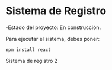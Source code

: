 <h1>Sistema de Registro</h1>

-Estado del proyecto: En construcción.

Para ejecutar el sistema, debes poner: 

```npm install react```

Sistema de registro 2

